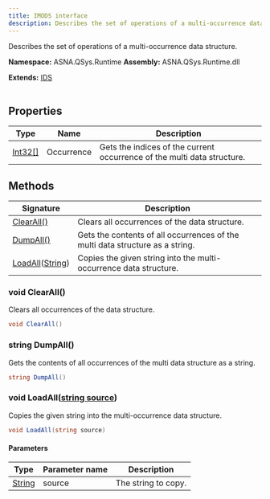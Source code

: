 ```yaml
---
title: IMODS interface
description: Describes the set of operations of a multi-occurrence data structure.
---
```


Describes the set of operations of a multi-occurrence data structure.

**Namespace:** ASNA.QSys.Runtime
**Assembly:** ASNA.QSys.Runtime.dll

**Extends:** [IDS](/reference/runtime/qsys-runtime/ids.html)
<br>
<br>

## Properties

| Type | Name | Description
| --- | --- | --- 
| [Int32\[\]](https://docs.microsoft.com/en-us/dotnet/api/system.int32) | Occurrence | Gets the indices of the current occurrence of the multi data structure. |

## Methods

| Signature | Description |
| --- | --- |
| [ClearAll()](#void-clearall) | Clears all occurrences of the data structure.
| [DumpAll()](#string-dumpall) | Gets the contents of all occurrences of the multi data structure as a string.
| [LoadAll](#void-loadallstring-source)([String](https://docs.microsoft.com/en-us/dotnet/api/system.string)) | Copies the given string into the multi-occurrence data structure. 

### void ClearAll()

Clears all occurrences of the data structure.

```cs
void ClearAll()
```

### string DumpAll()

Gets the contents of all occurrences of the multi data structure as a string.

```cs
string DumpAll()
```

### void LoadAll([string source](https://learn.microsoft.com/en-us/dotnet/api/system.string?view=net-8.0))

Copies the given string into the multi-occurrence data structure. 

```cs
void LoadAll(string source)
```

#### Parameters

| Type | Parameter name | Description
| --- | --- | ---
| [String](https://docs.microsoft.com/en-us/dotnet/api/system.string) | source | The string to copy.
